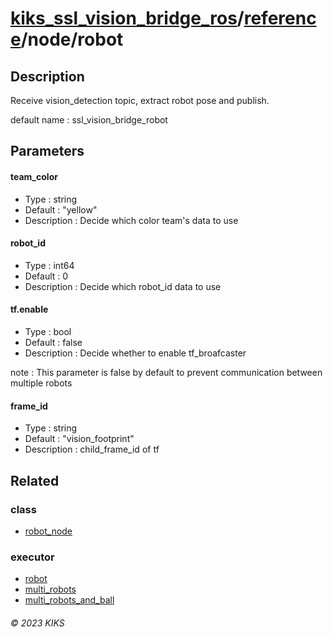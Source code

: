 # [kiks_ssl_vision_bridge_ros](../../../README.md)/[reference](../index.md)/node/robot

## Description
Receive vision_detection topic, extract robot pose and publish.

default name : ssl_vision_bridge_robot

## Parameters

#### team_color
- Type : string
- Default : "yellow"
- Description : Decide which color team's data to use

#### robot_id
- Type : int64
- Default : 0
- Description : Decide which robot_id data to use

#### tf.enable
- Type : bool
- Default : false
- Description : Decide whether to enable tf_broafcaster

note : This parameter is false by default to prevent communication between multiple robots

#### frame_id
- Type : string
- Default : "vision_footprint"
- Description : child_frame_id of tf

## Related

### class
- [robot_node](../class/robot_node.md)

### executor
- [robot](../executor/robot.md)
- [multi_robots](../executor/multi_robots.md)
- [multi_robots_and_ball](../executor/multi_robots_and_ball.md)

###### &copy; 2023 KIKS